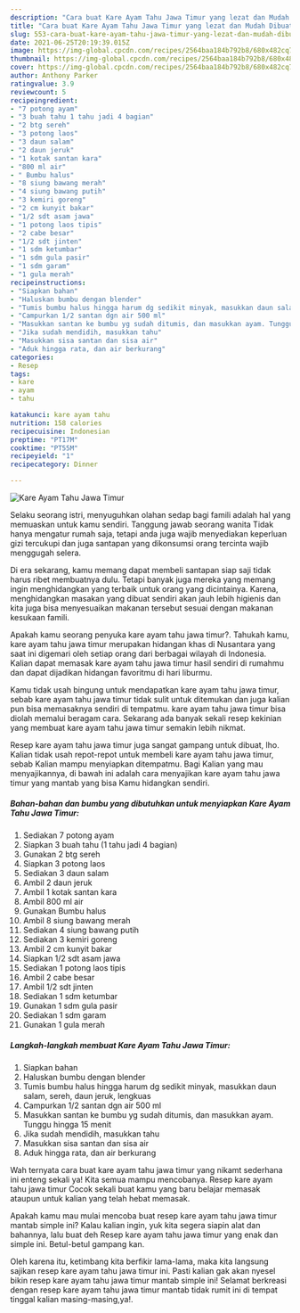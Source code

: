 ```yaml
---
description: "Cara buat Kare Ayam Tahu Jawa Timur yang lezat dan Mudah Dibuat"
title: "Cara buat Kare Ayam Tahu Jawa Timur yang lezat dan Mudah Dibuat"
slug: 553-cara-buat-kare-ayam-tahu-jawa-timur-yang-lezat-dan-mudah-dibuat
date: 2021-06-25T20:19:39.015Z
image: https://img-global.cpcdn.com/recipes/2564baa184b792b8/680x482cq70/kare-ayam-tahu-jawa-timur-foto-resep-utama.jpg
thumbnail: https://img-global.cpcdn.com/recipes/2564baa184b792b8/680x482cq70/kare-ayam-tahu-jawa-timur-foto-resep-utama.jpg
cover: https://img-global.cpcdn.com/recipes/2564baa184b792b8/680x482cq70/kare-ayam-tahu-jawa-timur-foto-resep-utama.jpg
author: Anthony Parker
ratingvalue: 3.9
reviewcount: 5
recipeingredient:
- "7 potong ayam"
- "3 buah tahu 1 tahu jadi 4 bagian"
- "2 btg sereh"
- "3 potong laos"
- "3 daun salam"
- "2 daun jeruk"
- "1 kotak santan kara"
- "800 ml air"
- " Bumbu halus"
- "8 siung bawang merah"
- "4 siung bawang putih"
- "3 kemiri goreng"
- "2 cm kunyit bakar"
- "1/2 sdt asam jawa"
- "1 potong laos tipis"
- "2 cabe besar"
- "1/2 sdt jinten"
- "1 sdm ketumbar"
- "1 sdm gula pasir"
- "1 sdm garam"
- "1 gula merah"
recipeinstructions:
- "Siapkan bahan"
- "Haluskan bumbu dengan blender"
- "Tumis bumbu halus hingga harum dg sedikit minyak, masukkan daun salam, sereh, daun jeruk, lengkuas"
- "Campurkan 1/2 santan dgn air 500 ml"
- "Masukkan santan ke bumbu yg sudah ditumis, dan masukkan ayam. Tunggu hingga 15 menit"
- "Jika sudah mendidih, masukkan tahu"
- "Masukkan sisa santan dan sisa air"
- "Aduk hingga rata, dan air berkurang"
categories:
- Resep
tags:
- kare
- ayam
- tahu

katakunci: kare ayam tahu 
nutrition: 158 calories
recipecuisine: Indonesian
preptime: "PT17M"
cooktime: "PT55M"
recipeyield: "1"
recipecategory: Dinner

---
```



![Kare Ayam Tahu Jawa Timur](https://img-global.cpcdn.com/recipes/2564baa184b792b8/680x482cq70/kare-ayam-tahu-jawa-timur-foto-resep-utama.jpg)

Selaku seorang istri, menyuguhkan olahan sedap bagi famili adalah hal yang memuaskan untuk kamu sendiri. Tanggung jawab seorang  wanita Tidak hanya mengatur rumah saja, tetapi anda juga wajib menyediakan keperluan gizi tercukupi dan juga santapan yang dikonsumsi orang tercinta wajib menggugah selera.

Di era  sekarang, kamu memang dapat membeli santapan siap saji tidak harus ribet membuatnya dulu. Tetapi banyak juga mereka yang memang ingin menghidangkan yang terbaik untuk orang yang dicintainya. Karena, menghidangkan masakan yang dibuat sendiri akan jauh lebih higienis dan kita juga bisa menyesuaikan makanan tersebut sesuai dengan makanan kesukaan famili. 



Apakah kamu seorang penyuka kare ayam tahu jawa timur?. Tahukah kamu, kare ayam tahu jawa timur merupakan hidangan khas di Nusantara yang saat ini digemari oleh setiap orang dari berbagai wilayah di Indonesia. Kalian dapat memasak kare ayam tahu jawa timur hasil sendiri di rumahmu dan dapat dijadikan hidangan favoritmu di hari liburmu.

Kamu tidak usah bingung untuk mendapatkan kare ayam tahu jawa timur, sebab kare ayam tahu jawa timur tidak sulit untuk ditemukan dan juga kalian pun bisa memasaknya sendiri di tempatmu. kare ayam tahu jawa timur bisa diolah memalui beragam cara. Sekarang ada banyak sekali resep kekinian yang membuat kare ayam tahu jawa timur semakin lebih nikmat.

Resep kare ayam tahu jawa timur juga sangat gampang untuk dibuat, lho. Kalian tidak usah repot-repot untuk membeli kare ayam tahu jawa timur, sebab Kalian mampu menyiapkan ditempatmu. Bagi Kalian yang mau menyajikannya, di bawah ini adalah cara menyajikan kare ayam tahu jawa timur yang mantab yang bisa Kamu hidangkan sendiri.

<!--inarticleads1-->

##### Bahan-bahan dan bumbu yang dibutuhkan untuk menyiapkan Kare Ayam Tahu Jawa Timur:

1. Sediakan 7 potong ayam
1. Siapkan 3 buah tahu (1 tahu jadi 4 bagian)
1. Gunakan 2 btg sereh
1. Siapkan 3 potong laos
1. Sediakan 3 daun salam
1. Ambil 2 daun jeruk
1. Ambil 1 kotak santan kara
1. Ambil 800 ml air
1. Gunakan  Bumbu halus
1. Ambil 8 siung bawang merah
1. Sediakan 4 siung bawang putih
1. Sediakan 3 kemiri goreng
1. Ambil 2 cm kunyit bakar
1. Siapkan 1/2 sdt asam jawa
1. Sediakan 1 potong laos tipis
1. Ambil 2 cabe besar
1. Ambil 1/2 sdt jinten
1. Sediakan 1 sdm ketumbar
1. Gunakan 1 sdm gula pasir
1. Sediakan 1 sdm garam
1. Gunakan 1 gula merah




<!--inarticleads2-->

##### Langkah-langkah membuat Kare Ayam Tahu Jawa Timur:

1. Siapkan bahan
1. Haluskan bumbu dengan blender
1. Tumis bumbu halus hingga harum dg sedikit minyak, masukkan daun salam, sereh, daun jeruk, lengkuas
1. Campurkan 1/2 santan dgn air 500 ml
1. Masukkan santan ke bumbu yg sudah ditumis, dan masukkan ayam. Tunggu hingga 15 menit
1. Jika sudah mendidih, masukkan tahu
1. Masukkan sisa santan dan sisa air
1. Aduk hingga rata, dan air berkurang




Wah ternyata cara buat kare ayam tahu jawa timur yang nikamt sederhana ini enteng sekali ya! Kita semua mampu mencobanya. Resep kare ayam tahu jawa timur Cocok sekali buat kamu yang baru belajar memasak ataupun untuk kalian yang telah hebat memasak.

Apakah kamu mau mulai mencoba buat resep kare ayam tahu jawa timur mantab simple ini? Kalau kalian ingin, yuk kita segera siapin alat dan bahannya, lalu buat deh Resep kare ayam tahu jawa timur yang enak dan simple ini. Betul-betul gampang kan. 

Oleh karena itu, ketimbang kita berfikir lama-lama, maka kita langsung sajikan resep kare ayam tahu jawa timur ini. Pasti kalian gak akan nyesel bikin resep kare ayam tahu jawa timur mantab simple ini! Selamat berkreasi dengan resep kare ayam tahu jawa timur mantab tidak rumit ini di tempat tinggal kalian masing-masing,ya!.

